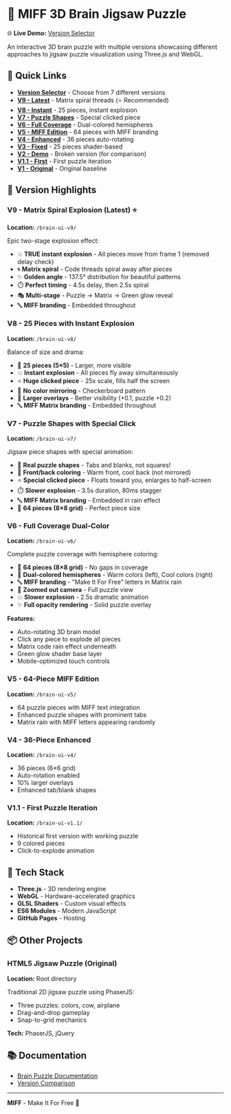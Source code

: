# 🧠 MIFF 3D Brain Jigsaw Puzzle

🌐 **Live Demo:** [Version Selector](https://rcbiscuitsbelfast-prog.github.io/Miff-puzzle-phaser/)

An interactive 3D brain puzzle with multiple versions showcasing different approaches to jigsaw puzzle visualization using Three.js and WebGL.

## 🎯 Quick Links

- **[Version Selector](https://rcbiscuitsbelfast-prog.github.io/Miff-puzzle-phaser/)** - Choose from 7 different versions
- **[V9 - Latest](https://rcbiscuitsbelfast-prog.github.io/Miff-puzzle-phaser/brain-ui-v9/)** - Matrix spiral threads (⭐ Recommended)
- **[V8 - Instant](https://rcbiscuitsbelfast-prog.github.io/Miff-puzzle-phaser/brain-ui-v8/)** - 25 pieces, instant explosion
- **[V7 - Puzzle Shapes](https://rcbiscuitsbelfast-prog.github.io/Miff-puzzle-phaser/brain-ui-v7/)** - Special clicked piece
- **[V6 - Full Coverage](https://rcbiscuitsbelfast-prog.github.io/Miff-puzzle-phaser/brain-ui-v6/)** - Dual-colored hemispheres
- **[V5 - MIFF Edition](https://rcbiscuitsbelfast-prog.github.io/Miff-puzzle-phaser/brain-ui-v5/)** - 64 pieces with MIFF branding
- **[V4 - Enhanced](https://rcbiscuitsbelfast-prog.github.io/Miff-puzzle-phaser/brain-ui-v4/)** - 36 pieces auto-rotating
- **[V3 - Fixed](https://rcbiscuitsbelfast-prog.github.io/Miff-puzzle-phaser/brain-ui-v3/)** - 25 pieces shader-based
- **[V2 - Demo](https://rcbiscuitsbelfast-prog.github.io/Miff-puzzle-phaser/brain-ui-v2/)** - Broken version (for comparison)
- **[V1.1 - First](https://rcbiscuitsbelfast-prog.github.io/Miff-puzzle-phaser/brain-ui-v1.1/)** - First puzzle iteration
- **[V1 - Original](https://rcbiscuitsbelfast-prog.github.io/Miff-puzzle-phaser/brain-ui-v1/)** - Original baseline

## 🌟 Version Highlights

### V9 - Matrix Spiral Explosion (Latest) ⭐
**Location:** `/brain-ui-v9/`

Epic two-stage explosion effect:
- 💥 **TRUE instant explosion** - All pieces move from frame 1 (removed delay check)
- 🌀 **Matrix spiral** - Code threads spiral away after pieces
- ✨ **Golden angle** - 137.5° distribution for beautiful patterns
- ⏱️ **Perfect timing** - 4.5s delay, then 2.5s spiral
- 🎭 **Multi-stage** - Puzzle → Matrix → Green glow reveal
- 🔤 **MIFF branding** - Embedded throughout

### V8 - 25 Pieces with Instant Explosion
**Location:** `/brain-ui-v8/`

Balance of size and drama:
- 🧩 **25 pieces (5×5)** - Larger, more visible
- 💥 **Instant explosion** - All pieces fly away simultaneously
- ⭐ **Huge clicked piece** - 25x scale, fills half the screen
- 🎨 **No color mirroring** - Checkerboard pattern
- 📐 **Larger overlays** - Better visibility (+0.1, puzzle +0.2)
- 🔤 **MIFF Matrix branding** - Embedded throughout

### V7 - Puzzle Shapes with Special Click
**Location:** `/brain-ui-v7/`

Jigsaw piece shapes with special animation:
- 🧩 **Real puzzle shapes** - Tabs and blanks, not squares!
- 🎨 **Front/back coloring** - Warm front, cool back (not mirrored)
- ⭐ **Special clicked piece** - Floats toward you, enlarges to half-screen
- ⏱️ **Slower explosion** - 3.5s duration, 80ms stagger
- 🔤 **MIFF Matrix branding** - Embedded in rain effect
- 📐 **64 pieces (8×8 grid)** - Perfect piece size

### V6 - Full Coverage Dual-Color
**Location:** `/brain-ui-v6/`

Complete puzzle coverage with hemisphere coloring:
- 🧩 **64 pieces (8×8 grid)** - No gaps in coverage
- 🎨 **Dual-colored hemispheres** - Warm colors (left), Cool colors (right)
- 🔤 **MIFF branding** - "Make It For Free" letters in Matrix rain
- 📐 **Zoomed out camera** - Full puzzle view
- 💥 **Slower explosion** - 2.5s dramatic animation
- ✨ **Full opacity rendering** - Solid puzzle overlay

**Features:**
- Auto-rotating 3D brain model
- Click any piece to explode all pieces
- Matrix code rain effect underneath
- Green glow shader base layer
- Mobile-optimized touch controls

### V5 - 64-Piece MIFF Edition
**Location:** `/brain-ui-v5/`

- 64 puzzle pieces with MIFF text integration
- Enhanced puzzle shapes with prominent tabs
- Matrix rain with MIFF letters appearing randomly

### V4 - 36-Piece Enhanced
**Location:** `/brain-ui-v4/`

- 36 pieces (6×6 grid)
- Auto-rotation enabled
- 10% larger overlays
- Enhanced tab/blank shapes

### V1.1 - First Puzzle Iteration
**Location:** `/brain-ui-v1.1/`

- Historical first version with working puzzle
- 9 colored pieces
- Click-to-explode animation

## 🚀 Tech Stack

- **Three.js** - 3D rendering engine
- **WebGL** - Hardware-accelerated graphics
- **GLSL Shaders** - Custom visual effects
- **ES6 Modules** - Modern JavaScript
- **GitHub Pages** - Hosting

## 📦 Other Projects

### HTML5 Jigsaw Puzzle (Original)
**Location:** Root directory

Traditional 2D jigsaw puzzle using PhaserJS:
- Three puzzles: colors, cow, airplane
- Drag-and-drop gameplay
- Snap-to-grid mechanics

**Tech:** PhaserJS, jQuery

## 📚 Documentation

- [Brain Puzzle Documentation](brain-ui/README.md)
- [Version Comparison](https://rcbiscuitsbelfast-prog.github.io/Miff-puzzle-phaser/)

---

**MIFF** - Make It For Free 🎨
